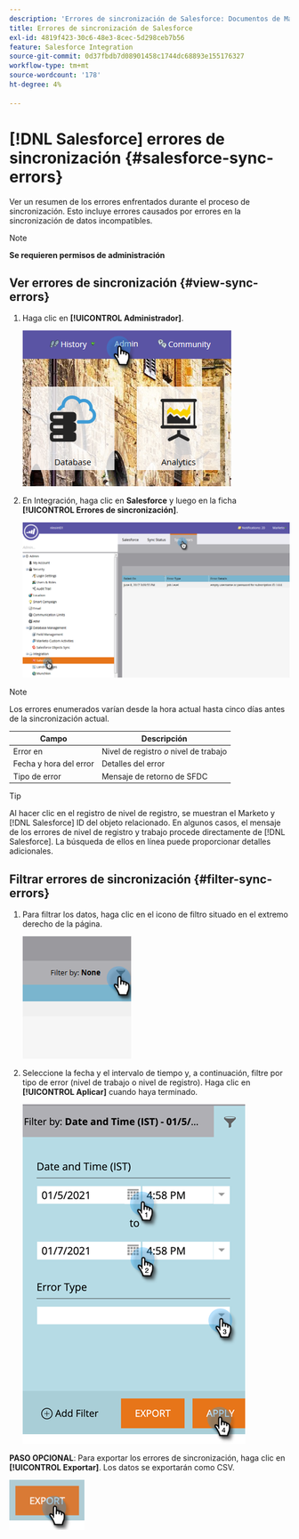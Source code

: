```yaml
---
description: 'Errores de sincronización de Salesforce: Documentos de Marketo: documentación del producto'
title: Errores de sincronización de Salesforce
exl-id: 4819f423-30c6-48e3-8cec-5d298ceb7b56
feature: Salesforce Integration
source-git-commit: 0d37fbdb7d08901458c1744dc68893e155176327
workflow-type: tm+mt
source-wordcount: '178'
ht-degree: 4%

---
```


# [!DNL Salesforce] errores de sincronización {#salesforce-sync-errors}

Ver un resumen de los errores enfrentados durante el proceso de sincronización. Esto incluye errores causados por errores en la sincronización de datos incompatibles.

>[!NOTE]
>
>**Se requieren permisos de administración**

## Ver errores de sincronización {#view-sync-errors}

1. Haga clic en **[!UICONTROL Administrador]**.

   ![](assets/salesforce-sync-errors-1.png)

1. En Integración, haga clic en **Salesforce** y luego en la ficha **[!UICONTROL Errores de sincronización]**.

   ![](assets/salesforce-sync-errors-2.png)

>[!NOTE]
>
>Los errores enumerados varían desde la hora actual hasta cinco días antes de la sincronización actual.

| Campo | Descripción |
|---|---|
| Error en | Nivel de registro _o_ nivel de trabajo |
| Fecha y hora del error | Detalles del error |
| Tipo de error | Mensaje de retorno de SFDC |

>[!TIP]
>
>Al hacer clic en el registro de nivel de registro, se muestran el Marketo y [!DNL Salesforce] ID del objeto relacionado. En algunos casos, el mensaje de los errores de nivel de registro y trabajo procede directamente de [!DNL Salesforce]. La búsqueda de ellos en línea puede proporcionar detalles adicionales.

## Filtrar errores de sincronización {#filter-sync-errors}

1. Para filtrar los datos, haga clic en el icono de filtro situado en el extremo derecho de la página.

   ![](assets/salesforce-sync-errors-3.png)

1. Seleccione la fecha y el intervalo de tiempo y, a continuación, filtre por tipo de error (nivel de trabajo o nivel de registro). Haga clic en **[!UICONTROL Aplicar]** cuando haya terminado.

   ![](assets/salesforce-sync-errors-4.png)

**PASO OPCIONAL**: Para exportar los errores de sincronización, haga clic en **[!UICONTROL Exportar]**. Los datos se exportarán como CSV.

![](assets/salesforce-sync-errors-5.png)
